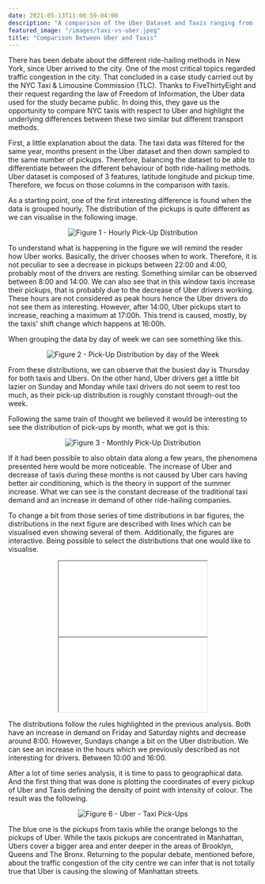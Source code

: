 ```yaml
---
date: 2021-05-13T11:00:59-04:00
description: "A comparison of the Uber Dataset and Taxis ranging from ... to ..."
featured_image: "/images/taxi-vs-uber.jpeg"
title: "Comparison Between Uber and Taxis"
---
```




There has been debate about the different ride-hailing methods in New York, since Uber arrived to the city. One of the most critical topics regarded traffic congestion in the city. That concluded in a case study carried out by the NYC Taxi & Limousine Commission (TLC). Thanks to FiveThirtyEight and their request regarding the law of Freedom of Information, the Uber data used for the study became public. In doing this, they gave us the opportunity to compare NYC taxis with respect to Uber and highlight the underlying differences between these two similar but different transport methods.

First, a little explanation about the data. The taxi data was filtered for the same year, months present in the Uber dataset and then down sampled to the same number of pickups. Therefore, balancing the dataset to be able to differentiate between the different behaviour of both ride-hailing methods. Uber dataset is composed of 3 features, latitude longitude and pickup time. Therefore, we focus on those columns in the comparison with taxis.

<script>
  function resizeIframe(obj) {
    obj.style.height = obj.contentWindow.document.documentElement.scrollHeight + 'px';
  }
</script>


<script>
function resizeIFrameToFitContent( iFrame ) {

    iFrame.display = block;
}
</script>


As a starting point, one of the first interesting difference is found when the data is grouped hourly. The distribution of the pickups is quite different as we can visualise in the following image. 

<div style="text-align: center;">
<img src="{{< baseurl >}}/images/hourly_distributions.png" style="width:auto;height=100%" alt="Figure 1 - Hourly Pick-Up Distribution">
</div>

To understand what is happening in the figure we will remind the reader how Uber works. Basically, the driver chooses when to work. Therefore, it is not peculiar to see a decrease in pickups between 22:00 and 4:00, probably most of the drivers are resting. Something similar can be observed between 8:00 and 14:00. We can also see that in this window taxis increase their pickups, that is probably due to the decrease of Uber drivers working. 
These hours are not considered as peak hours hence the Uber drivers do not see them as interesting. However, after 14:00, Uber pickups start to increase, reaching a maximum at 17:00h. This trend is caused, mostly, by the taxis' shift change which happens at 16:00h.


When grouping the data by day of week we can see something like this.

<div style="text-align: center;">
<img src="{{< baseurl >}}/images/day_distribution.png" style="width:auto;height=100%" alt="Figure 2 - Pick-Up Distribution by day of the Week">
</div>

From these distributions, we can observe that the busiest day is Thursday for both taxis and Ubers. On the other hand, Uber drivers get a little bit lazier on Sunday and Monday while taxi drivers do not seem to rest too much, as their pick-up distribution is roughly constant through-out the week.

Following the same train of thought we believed it would be interesting to see the distribution of pick-ups by month, what we got is this:

<div style="text-align: center;">
<img src="{{< baseurl >}}/images/monthly_distribution.png" style="width:auto;height=100%" alt="Figure 3 - Monthly Pick-Up Distribution">
</div>



If it had been possible to also obtain data along a few years, the phenomena presented here would be more noticeable. The increase of Uber and decrease of taxis during these months is not caused by Uber cars having better air conditioning, which is the theory in support of the summer increase. What we can see is the constant decrease of the traditional taxi demand and an increase in demand of other ride-hailing companies.

To change a bit from those series of time distributions in bar figures, the distributions in the next figure are described with lines which can be visualised even showing several of them. Additionally, the figures are interactive. Being possible to select the distributions that one would like to visualise.

<div style="text-align: center;">
<iframe src = {{< baseurl >}}/html/Lineplot_taxi.html style="width: 900px; height: 420px; " frameborder="0" scrolling="no" onload="resizeIFrameToFitContent(this)" alt="Figure 4 "> </iframe>
</div>

<div style="text-align: center;">
<iframe src = {{< baseurl >}}/html/Lineplot_uber.html style="width: 900px; height: 420px; left.-140px;" frameborder="0" scrolling="no" onload="resizeIFrameToFitContent(this)" alt="Figure 5 "> </iframe>
</div>


 The distributions follow the rules highlighted in the previous analysis. Both have an increase in demand on Friday and Saturday nights and decrease around 8:00. However, Sundays change a bit on the Uber distribution. We can see an increase in the hours which we previously described as not interesting for drivers. Between 10:00 and 16:00.

After a lot of time series analysis, it is time to pass to geographical data. And the first thing that was done is plotting the coordinates of every pickup of Uber and Taxis defining the density of point with intensity of colour. The result was the following.

<div style="text-align: center;">
<img src="{{< baseurl >}}/images/all_taxi_uber.png" style="width:auto;height=100%" title="Figure 6 - Uber - Taxi Pick-Ups">
</div>

The blue one is the pickups from taxis while the orange belongs to the pickups of Uber. While the taxis pickups are concentrated in Manhattan, Ubers cover a bigger area and enter deeper in the areas of Brooklyn, Queens and The Bronx. Returning to the popular debate, mentioned before, about the traffic congestion of the city centre we can infer that is not totally true that Uber is causing the slowing of Manhattan streets.






